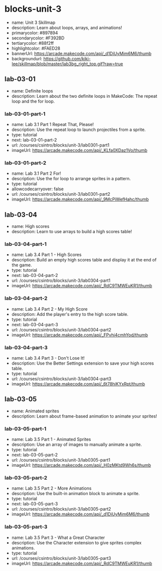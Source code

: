 # blocks-unit-3

* name: Unit 3 Skillmap
* description: Learn about loops, arrays, and animations!
* primarycolor: #897894
* secondarycolor: #F392BD
* tertiarycolor: #88f2ff
* highlightcolor: #FAED28
* bannerUrl: https://arcade.makecode.com/api/_d1DiUyMim6M6/thumb
* backgroundurl: https://github.com/kiki-lee/skillmap/blob/master/lab3bg_right_top.gif?raw=true

## lab-03-01

* name: Definite loops
* description: Learn about the two definite loops in MakeCode: The repeat loop and the for loop.

### lab-03-01-part-1

* name: Lab 3.1 Part 1 Repeat That, Please!
* description: Use the repeat loop to launch projectiles from a sprite.
* type: tutorial
* next: lab-03-01-part-2
* url: /courses/csintro/blocks/unit-3/lab0301-part1
* imageUrl: https://arcade.makecode.com/api/_KLfa0XDaz1Vo/thumb

### lab-03-01-part-2

* name: Lab 3.1 Part 2 For!
* description: Use the for loop to arrange sprites in a pattern.
* type: tutorial
* allowcodecarryover: false
* url: /courses/csintro/blocks/unit-3/lab0301-part2
* imageUrl: https://arcade.makecode.com/api/_9McPiWefHahc/thumb

## lab-03-04

* name: High scores
* description: Learn to use arrays to build a high scores table!

### lab-03-04-part-1

* name: Lab 3.4 Part 1 - High Scores
* description: Build an empty high scores table and display it at the end of the game.
* type: tutorial
* next: lab-03-04-part-2
* url: /courses/csintro/blocks/unit-3/lab0304-part1
* imageUrl: https://arcade.makecode.com/api/_RdC9TMWEuKR1/thumb

### lab-03-04-part-2

* name: Lab 3.4 Part 2 - My High Score
* description: Add the player's entry to the high score table.
* type: tutorial
* next: lab-03-04-part-3
* url: /courses/csintro/blocks/unit-3/lab0304-part2
* imageUrl: https://arcade.makecode.com/api/_FPvhi4cmhYod/thumb

### lab-03-04-part-3

* name: Lab 3.4 Part 3 - Don't Lose It!
* description: Use the Better Settings extension to save your high scores table.
* type: tutorial
* url: /courses/csintro/blocks/unit-3/lab0304-part3
* imageUrl: https://arcade.makecode.com/api/_6t78hiKYxRpt/thumb

## lab-03-05

* name: Animated sprites
* description: Learn about frame-based animation to animate your sprites!

### lab-03-05-part-1

* name: Lab 3.5 Part 1 - Animated Sprites
* description: Use an array of images to manually animate a sprite.
* type: tutorial
* next: lab-03-05-part-2
* url: /courses/csintro/blocks/unit-3/lab0305-part1
* imageUrl: https://arcade.makecode.com/api/_H0zMKtd9Wh6s/thumb

### lab-03-05-part-2

* name: Lab 3.5 Part 2 - More Animations
* description: Use the built-in animation block to animate a sprite.
* type: tutorial
* next: lab-03-05-part-3
* url: /courses/csintro/blocks/unit-3/lab0305-part2
* imageUrl: https://arcade.makecode.com/api/_d1DiUyMim6M6/thumb

### lab-03-05-part-3

* name: Lab 3.5 Part 3 - What a Great Character
* description: Use the Character extension to give sprites complex animations.
* type: tutorial
* url: /courses/csintro/blocks/unit-3/lab0305-part3
* imageUrl: https://arcade.makecode.com/api/_RdC9TMWEuKR1/thumb
